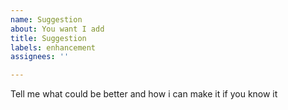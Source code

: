 ```yaml
---
name: Suggestion
about: You want I add
title: Suggestion
labels: enhancement
assignees: ''

---
```


Tell me what could be better and how i can make it if you know it
